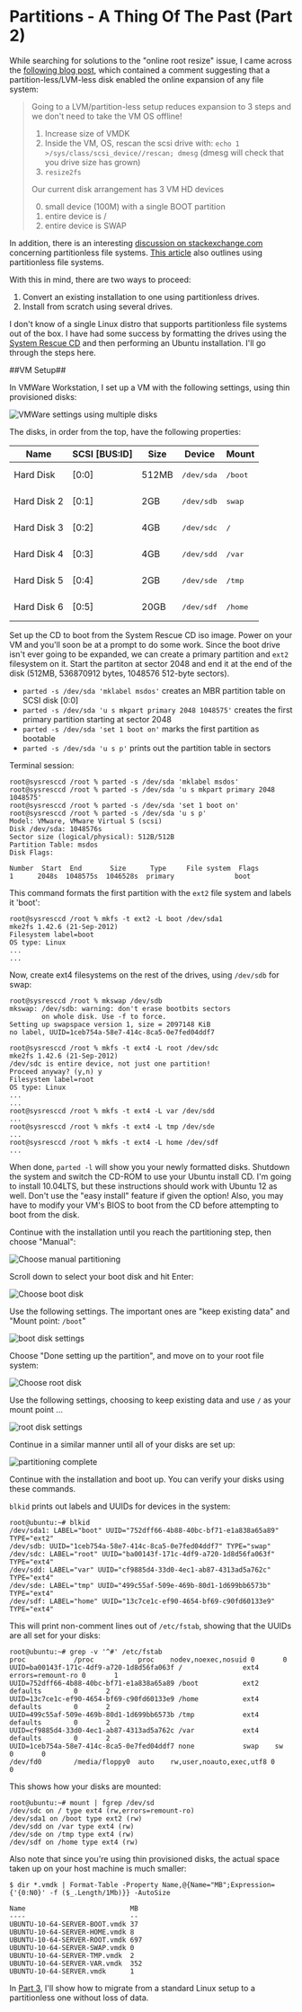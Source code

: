 Partitions - A Thing Of The Past (Part 2)
=========================================

While searching for solutions to the "online root resize" issue, I came across the [following blog
post](http://echenh.blogspot.com/2010/04/how-to-extend-lvm-on-vmware-guest-os.html), which contained a comment suggesting that a
partition-less/LVM-less disk enabled the online expansion of any file system:

> Going to a LVM/partition-less setup reduces expansion to 3 steps and we don't need to take the VM OS offline!
>
> 1. Increase size of VMDK
> 2. Inside the VM, OS, rescan the scsi drive with: `echo 1 >/sys/class/scsi_device//rescan; dmesg` (dmesg will check that you drive size has grown)
> 3. `resize2fs`
> 
> Our current disk arrangement has 3 VM HD devices
>
> 0. small device (100M) with a single BOOT partition
> 1. entire device is /
> 2. entire device is SWAP

In addition, there is an interesting [discussion on
stackexchange.com](http://unix.stackexchange.com/questions/14010/the-merits-of-a-partitionless-filesystem) concerning partitionless file systems.
[This article](http://v-reality.info/2010/06/working-with-linux-volumes-n-vsphere/) also outlines using partitionless file systems.

With this in mind, there are two ways to proceed:

1. Convert an existing installation to one using partitionless drives.
2. Install from scratch using several drives.

I don't know of a single Linux distro that supports partitionless file systems out of the box. I have had some success by formatting the drives
using the [System Rescue CD](http://www.sysresccd.org/Download) and then performing an Ubuntu installation. I'll go through the steps here.

##VM Setup##

In VMWare Workstation, I set up a VM with the following settings, using thin provisioned disks:

![VMWare settings using multiple disks](images/vmware-settings-multiple-disks.png)

The disks, in order from the top, have the following properties:

<table>
  <thead>
    <tr><th>Name</th><th>SCSI [BUS:ID]</th><th>Size</th><th>Device</th><th>Mount</th></tr>
  </thead>
  <tbody>
    <tr><td>Hard Disk</td><td>[0:0]</td><td>512MB</td> <td><pre>/dev/sda</pre></td> <td><pre>/boot</pre></td></tr>
    <tr><td>Hard Disk 2</td><td>[0:1]</td><td>2GB</td> <td><pre>/dev/sdb</pre></td> <td><pre>swap</pre></td></tr>
    <tr><td>Hard Disk 3</td><td>[0:2]</td><td>4GB</td> <td><pre>/dev/sdc</pre></td> <td><pre>/</pre></td></tr>
    <tr><td>Hard Disk 4</td><td>[0:3]</td><td>4GB</td> <td><pre>/dev/sdd</pre></td> <td><pre>/var</pre></td></tr>
    <tr><td>Hard Disk 5</td><td>[0:4]</td><td>2GB</td> <td><pre>/dev/sde</pre></td> <td><pre>/tmp</pre></td></tr>
    <tr><td>Hard Disk 6</td><td>[0:5]</td><td>20GB</td><td><pre>/dev/sdf</pre></td> <td><pre>/home</pre></td></tr>
  </tbody>
</table>

Set up the CD to boot from the System Rescue CD iso image. Power on your VM and you'll soon be at a prompt to do some work. Since the boot drive
isn't ever going to be expanded, we can create a primary partition and `ext2` filesystem on it. Start the partiton at sector 2048 and end it at
the end of the disk (512MB, 536870912 bytes, 1048576 512-byte sectors).

* `parted -s /dev/sda 'mklabel msdos'` creates an MBR partition table on SCSI disk [0:0]
* `parted -s /dev/sda 'u s mkpart primary 2048 1048575'` creates the first primary partition starting at sector 2048
* `parted -s /dev/sda 'set 1 boot on'` marks the first partition as bootable
* `parted -s /dev/sda 'u s p'` prints out the partition table in sectors

Terminal session:

    root@sysresccd /root % parted -s /dev/sda 'mklabel msdos'
    root@sysresccd /root % parted -s /dev/sda 'u s mkpart primary 2048 1048575'
    root@sysresccd /root % parted -s /dev/sda 'set 1 boot on'
    root@sysresccd /root % parted -s /dev/sda 'u s p'
    Model: VMware, VMware Virtual S (scsi)
    Disk /dev/sda: 1048576s
    Sector size (logical/physical): 512B/512B
    Partition Table: msdos
    Disk Flags:

    Number  Start  End       Size      Type     File system  Flags
    1      2048s  1048575s  1046528s  primary               boot

This command formats the first partition with the `ext2` file system and labels it 'boot':

    root@sysresccd /root % mkfs -t ext2 -L boot /dev/sda1
    mke2fs 1.42.6 (21-Sep-2012)
    Filesystem label=boot
    OS type: Linux
    ...
    ...

Now, create ext4 filesystems on the rest of the drives, using `/dev/sdb` for swap:

    root@sysresccd /root % mkswap /dev/sdb
    mkswap: /dev/sdb: warning: don't erase bootbits sectors
            on whole disk. Use -f to force.
    Setting up swapspace version 1, size = 2097148 KiB
    no label, UUID=1ceb754a-58e7-414c-8ca5-0e7fed04ddf7

    root@sysresccd /root % mkfs -t ext4 -L root /dev/sdc
    mke2fs 1.42.6 (21-Sep-2012)
    /dev/sdc is entire device, not just one partition!
    Proceed anyway? (y,n) y
    Filesystem label=root
    OS type: Linux
    ...
    ...
    root@sysresccd /root % mkfs -t ext4 -L var /dev/sdd
    ...
    root@sysresccd /root % mkfs -t ext4 -L tmp /dev/sde
    ...
    root@sysresccd /root % mkfs -t ext4 -L home /dev/sdf
    ...

When done, `parted -l` will show you your newly formatted disks. Shutdown the system and switch the CD-ROM to use your Ubuntu install CD. I'm
going to install 10.04LTS, but these instructions should work with Ubuntu 12 as well. Don't use the "easy install" feature if given the option!
Also, you may have to modify your VM's BIOS to boot from the CD before attempting to boot from the disk.

Continue with the installation until you reach the partitioning step, then choose "Manual":

![Choose manual partitioning](images/ubuntu-partitioning-manual-method.png)

Scroll down to select your boot disk and hit Enter:

![Choose boot disk](images/ubuntu-partitioning-boot-disk.png)

Use the following settings. The important ones are "keep existing data" and "Mount point: `/boot`"

![boot disk settings](images/ubuntu-partitioning-boot-disk-settings.png)

Choose "Done setting up the partition", and move on to your root file system:

![Choose root disk](images/ubuntu-partitioning-root-disk.png)

Use the following settings, choosing to keep existing data and use `/` as your mount point ...

![root disk settings](images/ubuntu-partitioning-root-disk-settings.png)

Continue in a similar manner until all of your disks are set up:

![partitioning complete](images/ubuntu-partitioning-complete.png)

Continue with the installation and boot up. You can verify your disks using these commands.

`blkid` prints out labels and UUIDs for devices in the system:

    root@ubuntu:~# blkid
    /dev/sda1: LABEL="boot" UUID="752dff66-4b88-40bc-bf71-e1a838a65a89" TYPE="ext2"
    /dev/sdb: UUID="1ceb754a-58e7-414c-8ca5-0e7fed04ddf7" TYPE="swap"
    /dev/sdc: LABEL="root" UUID="ba00143f-171c-4df9-a720-1d8d56fa063f" TYPE="ext4"
    /dev/sdd: LABEL="var" UUID="cf9885d4-33d0-4ec1-ab87-4313ad5a762c" TYPE="ext4"
    /dev/sde: LABEL="tmp" UUID="499c55af-509e-469b-80d1-1d699bb6573b" TYPE="ext4"
    /dev/sdf: LABEL="home" UUID="13c7ce1c-ef90-4654-bf69-c90fd60133e9" TYPE="ext4"

This will print non-comment lines out of `/etc/fstab`, showing that the UUIDs are all set for your disks:

    root@ubuntu:~# grep -v '^#' /etc/fstab
    proc            /proc           proc    nodev,noexec,nosuid 0       0
    UUID=ba00143f-171c-4df9-a720-1d8d56fa063f /               ext4    errors=remount-ro 0       1
    UUID=752dff66-4b88-40bc-bf71-e1a838a65a89 /boot           ext2    defaults        0       2
    UUID=13c7ce1c-ef90-4654-bf69-c90fd60133e9 /home           ext4    defaults        0       2
    UUID=499c55af-509e-469b-80d1-1d699bb6573b /tmp            ext4    defaults        0       2
    UUID=cf9885d4-33d0-4ec1-ab87-4313ad5a762c /var            ext4    defaults        0       2
    UUID=1ceb754a-58e7-414c-8ca5-0e7fed04ddf7 none            swap    sw              0       0
    /dev/fd0        /media/floppy0  auto    rw,user,noauto,exec,utf8 0       0

This shows how your disks are mounted:

    root@ubuntu:~# mount | fgrep /dev/sd
    /dev/sdc on / type ext4 (rw,errors=remount-ro)
    /dev/sda1 on /boot type ext2 (rw)
    /dev/sdd on /var type ext4 (rw)
    /dev/sde on /tmp type ext4 (rw)
    /dev/sdf on /home type ext4 (rw)

Also note that since you're using thin provisioned disks, the actual space taken up on your host machine is much smaller:

    $ dir *.vmdk | Format-Table -Property Name,@{Name="MB";Expression={'{0:N0}' -f ($_.Length/1Mb)}} -AutoSize

    Name                          MB
    ----                          --
    UBUNTU-10-64-SERVER-BOOT.vmdk 37
    UBUNTU-10-64-SERVER-HOME.vmdk 8
    UBUNTU-10-64-SERVER-ROOT.vmdk 697
    UBUNTU-10-64-SERVER-SWAP.vmdk 0
    UBUNTU-10-64-SERVER-TMP.vmdk  2
    UBUNTU-10-64-SERVER-VAR.vmdk  352
    UBUNTU-10-64-SERVER.vmdk      1

In [Part 3](/2013/01/29/partitions-thing-of-the-past-3.html), I'll show how to migrate from a standard Linux setup to a partitionless one
without loss of data.
